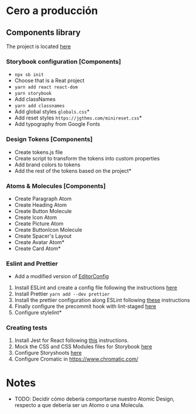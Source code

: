 # Cero a producción

## Components library

The project is located [here](https://github.com/areyesdev/app-productivity.git)

### Storybook configuration [Components]

- `npx sb init`
- Choose that is a Reat project
- `yarn add react react-dom`
- `yarn storybook`
- Add classNames
- `yarn add classnames`
- Add global styles `globals.css`\*
- Add reset styles `https://jgthms.com/minireset.css`\*
- Add typography from Google Fonts

### Design Tokens [Components]

- Create tokens.js file
- Create script to transform the tokens into custom properties
- Add brand colors to tokens
- Add the rest of the tokens based on the project\*

### Atoms & Molecules [Components]

- Create Paragraph Atom
- Create Heading Atom
- Create Button Molecule
- Create Icon Atom
- Create Picture Atom
- Create ButtonIcon Molecule
- Create Spacer's Layout
- Create Avatar Atom\*
- Create Card Atom\*

### Eslint and Prettier

- Add a modified version of [EditorConfig](https://github.com/airbnb/javascript/blob/master/.editorconfig)

1. Install ESLint and create a config file following the instructions [here](https://eslint.org/docs/user-guide/getting-started#installation-and-usage)
2. Install Prettier `yarn add --dev prettier`
3. Install the prettier configuration along ESLint following [these](https://github.com/prettier/eslint-plugin-prettier#recommended-configuration) instructions
4. Finally configure the precommit hook with lint-staged [here](https://prettier.io/docs/en/precommit.html#option-1-lint-stagedhttpsgithubcomokonetlint-staged)
5. Configure stylelint\*

### Creating tests

1. Install Jest for React following [this](https://jestjs.io/docs/en/tutorial-react) instructions.
2. Mock the CSS and CSS Modules files for Storybook [here](https://jestjs.io/docs/en/webpack#mocking-css-modules)
3. Configure Storyshoots [here](https://storybook.js.org/docs/react/workflows/snapshot-testing)
4. Configure Cromatic in https://www.chromatic.com/

# Notes

- TODO: Decidir cómo debería comportarse nuestro Atomic Design, respecto a que debería ser un Atomo o una Molecula.
